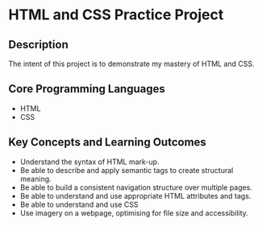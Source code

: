 # HTML and CSS Practice Project

## Description
The intent of this project is to demonstrate my mastery of HTML and CSS. 

## Core Programming Languages
- HTML
- CSS

## Key Concepts and Learning Outcomes
- Understand the syntax of HTML mark-up.
- Be able to describe and apply semantic tags to create structural meaning.
- Be able to build a consistent navigation structure over multiple pages.
- Be able to understand and use appropriate HTML attributes and tags.
- Be able to understand and use CSS
- Use imagery on a webpage, optimising for file size and accessibility.